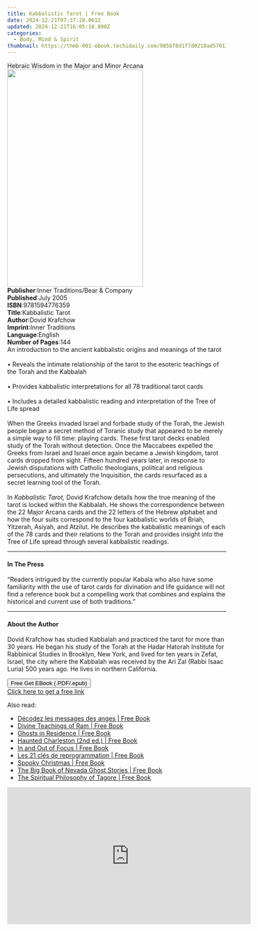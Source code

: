 ```yaml
---
title: Kabbalistic Tarot | Free Book
date: 2024-12-21T07:37:28.061Z
updated: 2024-12-21T16:05:18.890Z
categories:
  - Body, Mind & Spirit
thumbnail: https://thmb-001-ebook.techidaily.com/985bf8d1f7d0218ad5701131f6d0a7b7fa35bffb56920c36d2992461e105aa89.jpg
---
```

<main id="book-container">
  <div class="flex flex-col">
    <div class="book-brief flex-1 py-6 px-4 sm:p-6 md:py-10 md:px-8">
      <!-- brief-->
      <div class="book-brief-main">
        Hebraic Wisdom in the Major and Minor Arcana
      </div>
    </div>
    <div
      class="book-meta-info flex-1 grid gap-4 col-start-1 col-end-3 row-start-1 sm:mb-6 sm:grid-cols-4 lg:gap-6 lg:col-start-2 lg:row-end-6 lg:row-span-6 lg:mb-0"
    >
      <div
        class="book-meta-info-left place-content-center mt-4 p-4 text-sm leading-6 col-start-2 col-span-2 dark:text-slate-400"
      >
        <img
          class="w-full h-500 object-cover rounded-lg sm:h-255 sm:col-span-2 lg:col-span-full"
          src="https://img-001-ebook.techidaily.com/63e2164c0f42f401c0921cacc274091d2b75ab2f3606d7ebc4b6f9093f4d6a0f.jpg"
          alt=""
          width="312"
          height="500"
        />
      </div>
      <div
        class="book-meta-info-right mt-2 col-start-1 row-start-2 col-span-3 self-center"
      >
        <!-- meta data  -->
        <div class="flex flex-col px-4 md:px-8">
          <div class="flex-1">
            <strong>Publisher</strong>:<span class="px-2"
              >Inner Traditions/Bear &amp; Company</span
            >
          </div>
          <div class="flex-1">
            <strong>Published</strong>:<span class="px-2">July 2005</span>
          </div>
          <div class="flex-1">
            <strong>ISBN</strong>:<span class="px-2">9781594776359</span>
          </div>
          <div class="flex-1">
            <strong>Title</strong>:<span class="px-2">Kabbalistic Tarot</span>
          </div>
          <div class="flex-1">
            <strong>Author</strong>:<span class="px-2">Dovid Krafchow</span>
          </div>
          <div class="flex-1">
            <strong>Imprint</strong>:<span class="px-2">Inner Traditions</span>
          </div>
          <div class="flex-1">
            <strong>Language</strong>:<span class="px-2">English</span>
          </div>
          <div class="flex-1">
            <strong>Number of Pages</strong>:<span class="px-2">144</span>
          </div>
        </div>
      </div>
    </div>
    <div class="book-description flex-1 py-6 px-4 sm:p-6 md:py-10 md:px-8">
      <div class="book-description-main">
        <div accordion-content="" id="description">
          An introduction to the ancient kabbalistic origins and meanings of the
          tarot <br /><br />• Reveals the intimate relationship of the tarot to
          the esoteric teachings of the Torah and the Kabbalah<br /><br />•
          Provides kabbalistic interpretations for all 78 traditional tarot
          cards<br /><br />• Includes a detailed kabbalistic reading and
          interpretation of the Tree of Life spread<br /><br />When the Greeks
          invaded Israel and forbade study of the Torah, the Jewish people began
          a secret method of Toranic study that appeared to be merely a simple
          way to fill time: playing cards. These first tarot decks enabled study
          of the Torah without detection. Once the Maccabees expelled the Greeks
          from Israel and Israel once again became a Jewish kingdom, tarot cards
          dropped from sight. Fifteen hundred years later, in response to Jewish
          disputations with Catholic theologians, political and religious
          persecutions, and ultimately the Inquisition, the cards resurfaced as
          a secret learning tool of the Torah.<br /><br />In
          <i>Kabbalistic Tarot,</i> Dovid Krafchow details how the true meaning
          of the tarot is locked within the Kabbalah. He shows the
          correspondence between the 22 Major Arcana cards and the 22 letters of
          the Hebrew alphabet and how the four suits correspond to the four
          kabbalistic worlds of Briah, Yitzerah, Asiyah, and Atzilut. He
          describes the kabbalistic meanings of each of the 78 cards and their
          relations to the Torah and provides insight into the Tree of Life
          spread through several kabbalistic readings.
        </div>
        <div class="accordion-fader"></div>
      </div>
    </div>
    <div class="book-excerpts flex-1 py-6 px-4 sm:p-6 md:py-10 md:px-8">
      <!-- excerpts-->
      <div class="book-excerpts-main">
        <hr />
        <h4 class="placeholder placeholder-heading">
          <span>In The Press</span>
        </h4>
        <p>
          “Readers intrigued by the currently popular Kabala who also have some
          familiarity with the use of tarot cards for divination and life
          guidance will not find a reference book but a compelling work that
          combines and explains the historical and current use of both
          traditions.”
        </p>
      </div>
    </div>
    <div class="book-about-author flex-1 py-6 px-4 sm:p-6 md:py-10 md:px-8">
      <!-- about author-->
      <div class="book-main-author-main">
        <hr />
        <h4 class="placeholder placeholder-heading">
          <span>About the Author</span>
        </h4>
        <p>
          Dovid Krafchow has studied Kabbalah and practiced the tarot for more
          than 30 years. He began his study of the Torah at the Hadar Hatorah
          Institute for Rabbinical Studies in Brooklyn, New York, and lived for
          ten years in Zefat, Israel, the city where the Kabbalah was received
          by the Ari Zal (Rabbi Isaac Luria) 500 years ago. He lives in northern
          California.
        </p>
      </div>
    </div>
    <div class="book-free-get flex-1 py-6 px-4 sm:p-6 md:py-10 md:px-8">
      <button
        id="btn-free-get"
        class="bg-blue-500 hover:bg-blue-700 text-white font-bold py-2 px-4 rounded"
      >
        Free Get EBook (.PDF/.epub)
      </button>
      <div id="countdown-display" class="px-2 text-lg mt-2"></div>
      <a
        id="free-link"
        class="hidden bg-blue-500 hover:bg-blue-700 text-white font-bold py-2 px-4 rounded"
        href="https://www.ebooks.com/en-us/book/95782161/kabbalistic-tarot/dovid-krafchow/"
        target="_blank"
        >Click here to get a free link</a
      >
    </div>
    <script>
      let countdownTime = 0;
      let countdownInterval = null;
      document
        .getElementById('btn-free-get')
        .addEventListener('click', startCountdown);
      function startCountdown() {
        countdownTime = new Date().getTime() + 60000 * 3;
        countdownInterval = setInterval(updateCountdown, 1000);
        document.getElementById('btn-free-get').disabled = true;
        document
          .getElementById('btn-free-get')
          .classList.add('bg-gray-500', 'cursor-not-allowed');
      }
      function updateCountdown() {
        let currentTime = new Date().getTime();
        let timeLeft = countdownTime - currentTime;
        let secondsLeft = Math.floor(timeLeft / 1000);
        document.getElementById('countdown-display').innerHTML =
          `Remaining time: ${secondsLeft} seconds.`;
        if (secondsLeft <= 0) {
          clearInterval(countdownInterval);
          document.getElementById('btn-free-get').classList.add('hidden');
          document.getElementById('free-link').classList.remove('hidden');
          document.getElementById('countdown-display').innerHTML = '';
        }
      }
    </script>
  </div>
</main>

<ins class="adsbygoogle"
      style="display:block"
      data-ad-client="ca-pub-7571918770474297"
      data-ad-slot="8358498916"
      data-ad-format="auto"
      data-full-width-responsive="true"></ins>
    

<span class="atpl-alsoreadstyle">Also read:</span>
<div><ul>
<li><a href="https://novels-ebooks.techidaily.com/210858366-9782017229117-decodez-les-messages-des-anges/"><u>Décodez les messages des anges | Free Book</u></a></li>
<li><a href="https://novels-ebooks.techidaily.com/210857719-9789354407673-divine-teachings-of-ram/"><u>Divine Teachings of Ram | Free Book</u></a></li>
<li><a href="https://novels-ebooks.techidaily.com/210858570-9781493075607-ghosts-in-residence/"><u>Ghosts in Residence | Free Book</u></a></li>
<li><a href="https://novels-ebooks.techidaily.com/210858574-9781493070312-haunted-charleston-2nd-ed/"><u>Haunted Charleston (2nd ed.) | Free Book</u></a></li>
<li><a href="https://novels-ebooks.techidaily.com/210857516-9781944155360-in-and-out-of-focus/"><u>In and Out of Focus | Free Book</u></a></li>
<li><a href="https://novels-ebooks.techidaily.com/210858356-9782019469665-les-21-cles-de-reprogrammation/"><u>Les 21 clés de reprogrammation | Free Book</u></a></li>
<li><a href="https://novels-ebooks.techidaily.com/210857844-9781493069897-spooky-christmas/"><u>Spooky Christmas | Free Book</u></a></li>
<li><a href="https://novels-ebooks.techidaily.com/210858576-9781493073474-the-big-book-of-nevada-ghost-stories/"><u>The Big Book of Nevada Ghost Stories | Free Book</u></a></li>
<li><a href="https://novels-ebooks.techidaily.com/210857691-9789354407765-the-spiritual-philosophy-of-tagore/"><u>The Spiritual Philosophy of Tagore | Free Book</u></a></li>
</ul></div>

<!-- affiliate ads begin -->
<iframe width="560" height="315" src="https://www.youtube.com/embed/UCqHbpxQGP4?si=XGkajFHdqyoKNAFM" title="YouTube video player" frameborder="0" allow="accelerometer; autoplay; clipboard-write; encrypted-media; gyroscope; picture-in-picture; web-share" referrerpolicy="strict-origin-when-cross-origin" allowfullscreen></iframe>
<!-- affiliate ads end -->

